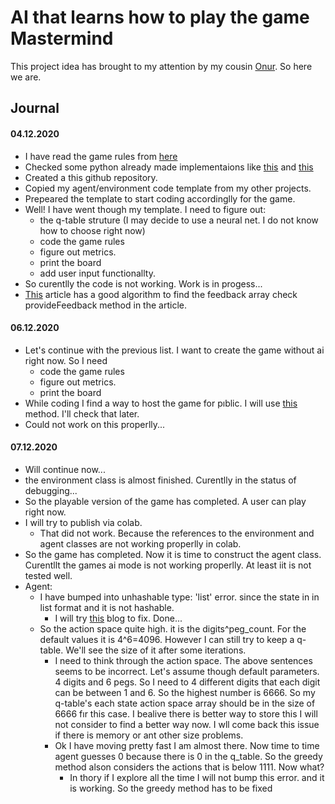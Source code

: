 # AI that learns how to play the game Mastermind

This project idea has brought to my attention by my cousin [Onur](https://www.linkedin.com/in/onur-eren-449a9913/). So here we are. 

## Journal

#### 04.12.2020

- I have read the game rules from [here](https://en.wikipedia.org/wiki/Mastermind_(board_game))
- Checked some python already made implementaions like [this](https://www.askpython.com/python/examples/create-mastermind-game-in-python) and [this](https://bnbasilio.medium.com/mastermind-a-how-to-in-python-7b80ca9809ab)
- Created a this github repository. 
- Copied my agent/environment code template from my other projects.
- Prepeared the template to start coding accordinglly for the game.
- Well! I have went though my template. I need to figure out:
    - the q-table struture (I may decide to use a neural net. I do not know how to choose right now)
    - code the game rules
    - figure out metrics.
    - print the board
    - add user input functionallty.
- So curentlly the code is not working. Work is in progess...
- [This](https://bnbasilio.medium.com/mastermind-a-how-to-in-python-7b80ca9809ab) article has a good algorithm to find the feedback array check provideFeedback method in the article.

#### 06.12.2020

- Let's continue with the previous list. I want to create the game without ai right now. So I need
    - code the game rules
    - figure out metrics.
    - print the board
- While coding I find a way to host the game for pıblic. I will use [this](https://colab.research.google.com/github/googlecolab/colabtools/blob/master/notebooks/colab-github-demo.ipynb) method. I'll check that later.
- Could not work on this properlly...

#### 07.12.2020

- Will continue now...
- the environment class is almost finished. Curentlly in the status of debugging...
- So the playable version of the game has completed. A user can play right now.
- I will try to publish via colab.
    - That did not work. Because the references to the environment and agent classes are not working properlly in colab.
- So the game has completed. Now it is time to construct the agent class. Curentllt the games ai mode is not working properlly. At least iit is not tested well.
- Agent:
    - I have bumped into unhashable type: 'list' error. since the state in in list format and it is not hashable. 
        - I will try [this](https://stackoverflow.com/questions/7027199/hashing-arrays-in-python) blog to fix. Done...
    - So the action space quite high. it is the digits^peg_count. For the default values it is 4^6=4096. However I can still try to keep a q-table. We'll see the size of it after some iterations.
        - I need to think through the action space. The above sentences seems to be incorrect. Let's assume though default parameters. 4 digits and 6 pegs. So I need to 4 different digits that each digit can be between 1 and 6. So the highest number is 6666. So my q-table's each state action space array should be in the size of 6666 fır this case. I bealive there is better way to store this I will not consider to find a better way now. I wll come back this issue if there is memory or ant other size problems.
        - Ok I have moving pretty fast I am almost there. Now time to time agent guesses 0 because there is 0 in the q_table. So the greedy method alson considers the actions that is below 1111. Now what? 
            - In thory if I explore all the time I will not bump this error. and it is working. So the greedy method has to be fixed


    
    
        

